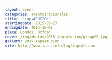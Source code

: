 ```yaml
---
layout: event
categories: eventosnacionales
title:  "iaps4FUSION"
startingdate: 2015-09-27
endingdate: 2015-10-01
place: London, Oxford
cover: /img/photos/2015-iaps4fusion/group02.jpg
gallery: 2015-iaps4fusion
site: http://www.iaps.info/tag/iaps4fusion

---
```

